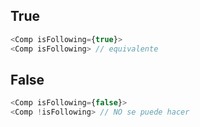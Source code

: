 ## True
```js
<Comp isFollowing={true}>
<Comp isFollowing> // equivalente
```
## False
```js
<Comp isFollowing={false}>
<Comp !isFollowing> // NO se puede hacer
```